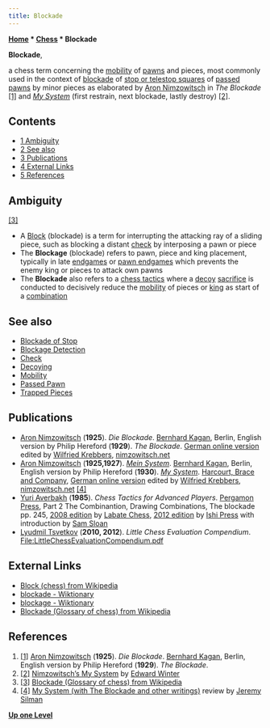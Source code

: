 ```yaml
---
title: Blockade
---
```

**[Home](Home "Home") * [Chess](Chess "Chess") * Blockade**

**Blockade**,

a chess term concerning the [mobility](Mobility "Mobility") of [pawns](Pawn "Pawn") and pieces, most commonly used in the context of [blockade](Blockade_of_Stop "Blockade of Stop") of [stop or telestop squares](Stop_Square "Stop Square") of [passed pawns](Passed_Pawn "Passed Pawn") by minor pieces as elaborated by [Aron Nimzowitsch](https://en.wikipedia.org/wiki/Aron_Nimzowitsch) in *The Blockade* <a id="cite-note-1" href="#cite-ref-1">[1]</a> and *[My System](https://en.wikipedia.org/wiki/My_System)* (first restrain, next blockade, lastly destroy) <a id="cite-note-2" href="#cite-ref-2">[2]</a>.

## Contents

- [1 Ambiguity](#ambiguity)
- [2 See also](#see-also)
- [3 Publications](#publications)
- [4 External Links](#external-links)
- [5 References](#references)

## Ambiguity

<a id="cite-note-3" href="#cite-ref-3">[3]</a>

- A [Block](<https://en.wikipedia.org/wiki/Block_(chess)>) (blockade) is a term for interrupting the attacking ray of a sliding piece, such as blocking a distant [check](Check "Check") by interposing a pawn or piece
- The **Blockage** (blockade) refers to pawn, piece and king placement, typically in late [endgames](Endgame "Endgame") or [pawn endgames](Pawn_Endgame "Pawn Endgame") which prevents the enemy king or pieces to attack own pawns
- The **Blockade** also refers to a [chess tactics](Tactics "Tactics") where a [decoy](Decoying "Decoying") [sacrifice](Sacrifice "Sacrifice") is conducted to decisively reduce the [mobility](Mobility "Mobility") of pieces or [king](King "King") as start of a [combination](Combination "Combination")

## See also

- [Blockade of Stop](Blockade_of_Stop "Blockade of Stop")
- [Blockage Detection](Blockage_Detection "Blockage Detection")
- [Check](Check "Check")
- [Decoying](Decoying "Decoying")
- [Mobility](Mobility "Mobility")
- [Passed Pawn](Passed_Pawn "Passed Pawn")
- [Trapped Pieces](Trapped_Pieces "Trapped Pieces")

## Publications

- [Aron Nimzowitsch](https://en.wikipedia.org/wiki/Aron_Nimzowitsch) (**1925**). *Die Blockade*. [Bernhard Kagan](https://en.wikipedia.org/wiki/Bernhard_Kagan), Berlin, English version by Philip Hereford (**1929**). *The Blockade*. [German online version](http://nimzowitsch.net/die-blockade.html) edited by [Wilfried Krebbers](https://ratings.fide.com/card.phtml?event=4686730), [nimzowitsch.net](http://nimzowitsch.net/startseite.html)
- [Aron Nimzowitsch](https://en.wikipedia.org/wiki/Aron_Nimzowitsch) (**1925,1927**). *[Mein System](https://de.wikipedia.org/wiki/Mein_System)*. [Bernhard Kagan](https://en.wikipedia.org/wiki/Bernhard_Kagan), Berlin, English version by Philip Hereford (**1930**). *[My System](https://en.wikipedia.org/wiki/My_System)*. [Harcourt, Brace and Company](<https://en.wikipedia.org/wiki/Harcourt_(publisher)>), [German online version](http://nimzowitsch.net/mein-system.html) edited by [Wilfried Krebbers](https://ratings.fide.com/card.phtml?event=4686730), [nimzowitsch.net](http://nimzowitsch.net/startseite.html) <a id="cite-note-4" href="#cite-ref-4">[4]</a>
- [Yuri Averbakh](https://en.wikipedia.org/wiki/Yuri_Averbakh) (**1985**). *Chess Tactics for Advanced Players*. [Pergamon Press](https://en.wikipedia.org/wiki/Pergamon_Press), Part 2 The Combinantion, Drawing Combinations, The blockade pp. 245, [2008 edition](https://www.newinchess.com/Chess_Tactics_for_Advanced_Players-p-1888.html) by [Labate Chess](https://www.newinchess.com/Labate_Chess-pp-149.html), [2012 edition](https://www.amazon.com/Chess-Tactics-Advanced-Players-Averbakh/dp/4871875083) by [Ishi Press](https://en.wikipedia.org/wiki/Ishi_Press) with introduction by [Sam Sloan](Sam_Sloan "Sam Sloan")
- [Lyudmil Tsvetkov](Lyudmil_Tsvetkov "Lyudmil Tsvetkov") (**2010, 2012**). *Little Chess Evaluation Compendium*. [File:LittleChessEvaluationCompendium.pdf](File:LittleChessEvaluationCompendium.pdf "File:LittleChessEvaluationCompendium.pdf")

## External Links

- [Block (chess) from Wikipedia](<https://en.wikipedia.org/wiki/Block_(chess)>)
- [blockade - Wiktionary](https://en.wiktionary.org/wiki/blockade)
- [blockage - Wiktionary](https://en.wiktionary.org/wiki/blockage)
- [Blockade (Glossary of chess) from Wikipedia](https://en.wikipedia.org/wiki/Glossary_of_chess#Blockade)

## References

1. <a id="cite-ref-1" href="#cite-note-1">[1]</a> [Aron Nimzowitsch](https://en.wikipedia.org/wiki/Aron_Nimzowitsch) (**1925**). *Die Blockade*. [Bernhard Kagan](https://en.wikipedia.org/wiki/Bernhard_Kagan), Berlin, English version by Philip Hereford (**1929**). *The Blockade*.
1. <a id="cite-ref-2" href="#cite-note-2">[2]</a> [Nimzowitsch’s My System](http://www.chesshistory.com/winter/extra/mysystem.html) by [Edward Winter](<https://en.wikipedia.org/wiki/Edward_Winter_(chess_historian)>)
1. <a id="cite-ref-3" href="#cite-note-3">[3]</a> [Blockade (Glossary of chess) from Wikipedia](https://en.wikipedia.org/wiki/Glossary_of_chess#Blockade)
1. <a id="cite-ref-4" href="#cite-note-4">[4]</a> [My System (with The Blockade and other writings)](http://dev.jeremysilman.com/shop/pc/My-System-p3821.htm) review by [Jeremy Silman](https://en.wikipedia.org/wiki/Jeremy_Silman)

**[Up one Level](Chess "Chess")**

